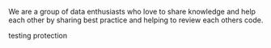 We are a group of data enthusiasts who love to share knowledge and help each other by sharing best practice and helping to review each others code.

testing protection